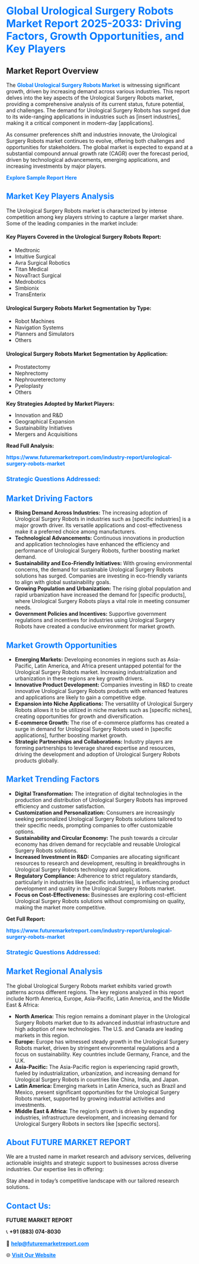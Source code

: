 <h1 style="color: #007BFF;">Global Urological Surgery Robots Market Report 2025-2033: Driving Factors, Growth Opportunities, and Key Players</h1>

<section id="overview">
<h2>Market Report Overview</h2>
<p>The <a href="https://www.futuremarketreport.com/industry-report/urological-surgery-robots-market" style="color: #007BFF; text-decoration: none;"><strong>Global Urological Surgery Robots Market</strong></a> is witnessing significant growth, driven by increasing demand across various industries. This report delves into the key aspects of the Urological Surgery Robots market, providing a comprehensive analysis of its current status, future potential, and challenges. The demand for Urological Surgery Robots has surged due to its wide-ranging applications in industries such as [insert industries], making it a critical component in modern-day [applications].</p>
<p>As consumer preferences shift and industries innovate, the Urological Surgery Robots market continues to evolve, offering both challenges and opportunities for stakeholders. The global market is expected to expand at a substantial compound annual growth rate (CAGR) over the forecast period, driven by technological advancements, emerging applications, and increasing investments by major players.</p>
</section>

<section id="overview">
<p><a href="https://www.futuremarketreport.com/request-sample/reportId=52010" style="color: #007BFF; text-decoration: none;"><strong>Explore Sample Report Here</strong></a></p>
</section>

<section id="key-players">
<h2 style="color: #007BFF;">Market Key Players Analysis</h2>
<p>The Urological Surgery Robots market is characterized by intense competition among key players striving to capture a larger market share. Some of the leading companies in the market include:</p>
<h4>Key Players Covered in the Urological Surgery Robots Report:</h4>
<ul><li>Medtronic</li><li>Intuitive Surgical</li><li>Avra Surgical Robotics</li><li>Titan Medical</li><li>NovaTract Surgical</li><li>Medrobotics</li><li>Simbionix</li><li>TransEnterix</li></ul>
<h4>Urological Surgery Robots Market Segmentation by Type:</h4>
<ul><li>Robot Machines</li><li>Navigation Systems</li><li>Planners and Simulators</li><li>Others</li></ul>

<h4>Urological Surgery Robots Market Segmentation by Application:</h4>
<ul><li>Prostatectomy</li><li>Nephrectomy</li><li>Nephroureterectomy</li><li>Pyeloplasty</li><li>Others</li></ul>
<p><strong>Key Strategies Adopted by Market Players:</strong></p>
<ul>
<li>Innovation and R&D</li>
<li>Geographical Expansion</li>
<li>Sustainability Initiatives</li>
<li>Mergers and Acquisitions</li>
</ul>
</section>

<section>
<p><strong>Read Full Analysis: </strong></p><a href="https://www.futuremarketreport.com/industry-report/urological-surgery-robots-market" style="color: #007BFF; text-decoration: none;"><strong>https://www.futuremarketreport.com/industry-report/urological-surgery-robots-market</strong></a>
<h3 style="color: #007BFF;">Strategic Questions Addressed:</h3>
</section>

<section id="driving-factors">
<h2 style="color: #007BFF;">Market Driving Factors</h2>
<ul>
<li><strong>Rising Demand Across Industries:</strong> The increasing adoption of Urological Surgery Robots in industries such as [specific industries] is a major growth driver. Its versatile applications and cost-effectiveness make it a preferred choice among manufacturers.</li>
<li><strong>Technological Advancements:</strong> Continuous innovations in production and application technologies have enhanced the efficiency and performance of Urological Surgery Robots, further boosting market demand.</li>
<li><strong>Sustainability and Eco-Friendly Initiatives:</strong> With growing environmental concerns, the demand for sustainable Urological Surgery Robots solutions has surged. Companies are investing in eco-friendly variants to align with global sustainability goals.</li>
<li><strong>Growing Population and Urbanization:</strong> The rising global population and rapid urbanization have increased the demand for [specific products], where Urological Surgery Robots plays a vital role in meeting consumer needs.</li>
<li><strong>Government Policies and Incentives:</strong> Supportive government regulations and incentives for industries using Urological Surgery Robots have created a conducive environment for market growth.</li>
</ul>
</section>

<section id="growth-opportunities">
<h2 style="color: #007BFF;">Market Growth Opportunities</h2>
<ul>
<li><strong>Emerging Markets:</strong> Developing economies in regions such as Asia-Pacific, Latin America, and Africa present untapped potential for the Urological Surgery Robots market. Increasing industrialization and urbanization in these regions are key growth drivers.</li>
<li><strong>Innovative Product Development:</strong> Companies investing in R&D to create innovative Urological Surgery Robots products with enhanced features and applications are likely to gain a competitive edge.</li>
<li><strong>Expansion into Niche Applications:</strong> The versatility of Urological Surgery Robots allows it to be utilized in niche markets such as [specific niches], creating opportunities for growth and diversification.</li>
<li><strong>E-commerce Growth:</strong> The rise of e-commerce platforms has created a surge in demand for Urological Surgery Robots used in [specific applications], further boosting market growth.</li>
<li><strong>Strategic Partnerships and Collaborations:</strong> Industry players are forming partnerships to leverage shared expertise and resources, driving the development and adoption of Urological Surgery Robots products globally.</li>
</ul>
</section>

<section id="trending-factors">
<h2 style="color: #007BFF;">Market Trending Factors</h2>
<ul>
<li><strong>Digital Transformation:</strong> The integration of digital technologies in the production and distribution of Urological Surgery Robots has improved efficiency and customer satisfaction.</li>
<li><strong>Customization and Personalization:</strong> Consumers are increasingly seeking personalized Urological Surgery Robots solutions tailored to their specific needs, prompting companies to offer customizable options.</li>
<li><strong>Sustainability and Circular Economy:</strong> The push towards a circular economy has driven demand for recyclable and reusable Urological Surgery Robots solutions.</li>
<li><strong>Increased Investment in R&D:</strong> Companies are allocating significant resources to research and development, resulting in breakthroughs in Urological Surgery Robots technology and applications.</li>
<li><strong>Regulatory Compliance:</strong> Adherence to strict regulatory standards, particularly in industries like [specific industries], is influencing product development and quality in the Urological Surgery Robots market.</li>
<li><strong>Focus on Cost-Effectiveness:</strong> Businesses are exploring cost-efficient Urological Surgery Robots solutions without compromising on quality, making the market more competitive.</li>
</ul>
</section>

<section>
<p><strong>Get Full Report: </strong></p><a href="https://www.futuremarketreport.com/industry-report/urological-surgery-robots-market" style="color: #007BFF; text-decoration: none;"><strong>https://www.futuremarketreport.com/industry-report/urological-surgery-robots-market</strong></a>
<h3 style="color: #007BFF;">Strategic Questions Addressed:</h3>
</section>


<section id="regional-analysis">
<h2 style="color: #007BFF;">Market Regional Analysis</h2>
<p>The global Urological Surgery Robots market exhibits varied growth patterns across different regions. The key regions analyzed in this report include North America, Europe, Asia-Pacific, Latin America, and the Middle East & Africa:</p>
<ul>
<li><strong>North America:</strong> This region remains a dominant player in the Urological Surgery Robots market due to its advanced industrial infrastructure and high adoption of new technologies. The U.S. and Canada are leading markets in this region.</li>
<li><strong>Europe:</strong> Europe has witnessed steady growth in the Urological Surgery Robots market, driven by stringent environmental regulations and a focus on sustainability. Key countries include Germany, France, and the U.K.</li>
<li><strong>Asia-Pacific:</strong> The Asia-Pacific region is experiencing rapid growth, fueled by industrialization, urbanization, and increasing demand for Urological Surgery Robots in countries like China, India, and Japan.</li>
<li><strong>Latin America:</strong> Emerging markets in Latin America, such as Brazil and Mexico, present significant opportunities for the Urological Surgery Robots market, supported by growing industrial activities and investments.</li>
<li><strong>Middle East & Africa:</strong> The region’s growth is driven by expanding industries, infrastructure development, and increasing demand for Urological Surgery Robots in sectors like [specific sectors].</li>
</ul>
</section>

<footer>
<h2 style="color: #007BFF;">About FUTURE MARKET REPORT</h2>
<p>We are a trusted name in market research and advisory services, delivering actionable insights and strategic support to businesses across diverse industries. Our expertise lies in offering:</p>

<p>Stay ahead in today’s competitive landscape with our tailored research solutions.</p>

<h2 style="color: #007BFF;">Contact Us:</h2>
<p><strong>FUTURE MARKET REPORT</strong></p>
<p>📞 <strong>+91 (883) 074-8030</strong></p>
<p>📧 <strong><a href="mailto:help@futuremarketreport.com" style="color: #007BFF;">help@futuremarketreport.com</a></strong></p>
<p>🌐 <strong><a href="https://www.futuremarketreport.com/" style="color: #007BFF;">Visit Our Website</a></strong></p>
</footer>